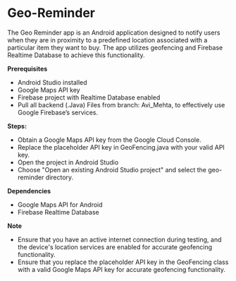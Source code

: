 # Geo-Reminder
The Geo Reminder app is an Android application designed to notify users when they are in proximity to a predefined location associated with a particular item they want to buy. The app utilizes geofencing and Firebase Realtime Database to achieve this functionality.

**Prerequisites**
- Android Studio installed
- Google Maps API key
- Firebase project with Realtime Database enabled
- Pull all backend (.Java) Files from branch: Avi_Mehta, to effectively use Google Firebase’s services.

**Steps:**
- Obtain a Google Maps API key from the Google Cloud Console.
- Replace the placeholder API key in GeoFencing.java with your valid API key.
- Open the project in Android Studio
- Choose "Open an existing Android Studio project" and select the geo-reminder directory.

**Dependencies**
- Google Maps API for Android
- Firebase Realtime Database

**Note**
- Ensure that you have an active internet connection during testing, and the device's location services are enabled for accurate geofencing functionality.
- Ensure that you replace the placeholder API key in the GeoFencing class with a valid Google Maps API key for accurate geofencing functionality.

